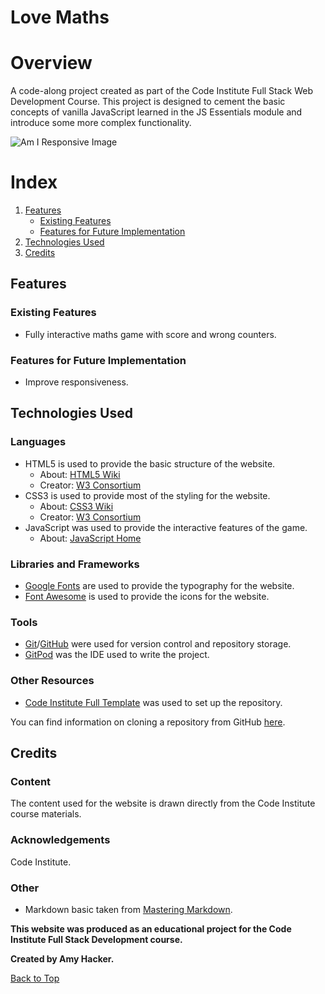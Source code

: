 # **Love Maths**

# Overview

A code-along project created as part of the Code Institute Full Stack Web Development Course.  This project is designed to cement the basic concepts of vanilla JavaScript learned in the JS Essentials module and introduce some more complex functionality.

![Am I Responsive Image]()

# Index
1. [Features](#features)
    * [Existing Features](#existing-features)
    * [Features for Future Implementation](#features-for-future-implementation)
1. [Technologies Used](#technologies-used)
1. [Credits](#credits)

## Features

### **Existing Features**
* Fully interactive maths game with score and wrong counters.

### **Features for Future Implementation**
* Improve responsiveness.

## Technologies Used

### **Languages**
* HTML5 is used to provide the basic structure of the website.
  * About: [HTML5 Wiki](https://en.wikipedia.org/wiki/HTML5)
  * Creator: [W3 Consortium](https://www.w3.org/)
* CSS3 is used to provide most of the styling for the website.
  * About: [CSS3 Wiki](https://en.wikipedia.org/wiki/CSS)
  * Creator: [W3 Consortium](https://www.w3.org/)
* JavaScript was used to provide the interactive features of the game.
  * About: [JavaScript Home](https://www.javascript.com/)

### **Libraries and Frameworks**
* [Google Fonts](https://fonts.google.com/) are used to provide the typography for the website.
* [Font Awesome](https://fontawesome.com/) is used to provide the icons for the website.

### **Tools**
* [Git](https://git-scm.com/)/[GitHub](https://github.com/) were used for version control and repository storage.
* [GitPod](https://www.gitpod.io/) was the IDE used to write the project.

### **Other Resources**
* [Code Institute Full Template](https://github.com/Code-Institute-Org/gitpod-full-template) was used to set up the repository.

You can find information on cloning a repository from GitHub [here](https://docs.github.com/en/github/creating-cloning-and-archiving-repositories/cloning-a-repository).

## Credits

### **Content**
The content used for the website is drawn directly from the Code Institute course materials.

### **Acknowledgements**
Code Institute.

### **Other**
* Markdown basic taken from [Mastering Markdown](https://guides.github.com/features/mastering-markdown/).

**This website was produced as an educational project for the Code Institute Full Stack Development course.**

**Created by Amy Hacker.**

[Back to Top](#love-maths)